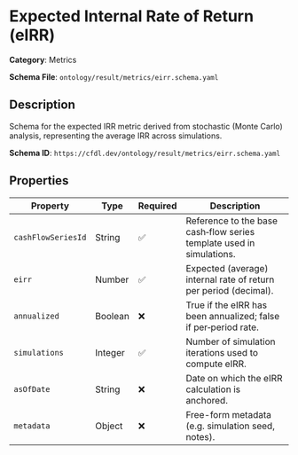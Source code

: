 # Expected Internal Rate of Return (eIRR)

**Category**: Metrics

**Schema File**: `ontology/result/metrics/eirr.schema.yaml`

## Description

Schema for the expected IRR metric derived from stochastic (Monte Carlo) analysis, representing the average IRR across simulations.


**Schema ID**: `https://cfdl.dev/ontology/result/metrics/eirr.schema.yaml`

## Properties

| Property | Type | Required | Description |
|----------|------|----------|-------------|
| `cashFlowSeriesId` | String | ✅ | Reference to the base cash‐flow series template used in simulations. |
| `eirr` | Number | ✅ | Expected (average) internal rate of return per period (decimal). |
| `annualized` | Boolean | ❌ | True if the eIRR has been annualized; false if per‐period rate. |
| `simulations` | Integer | ✅ | Number of simulation iterations used to compute eIRR. |
| `asOfDate` | String | ❌ | Date on which the eIRR calculation is anchored. |
| `metadata` | Object | ❌ | Free-form metadata (e.g. simulation seed, notes). |


